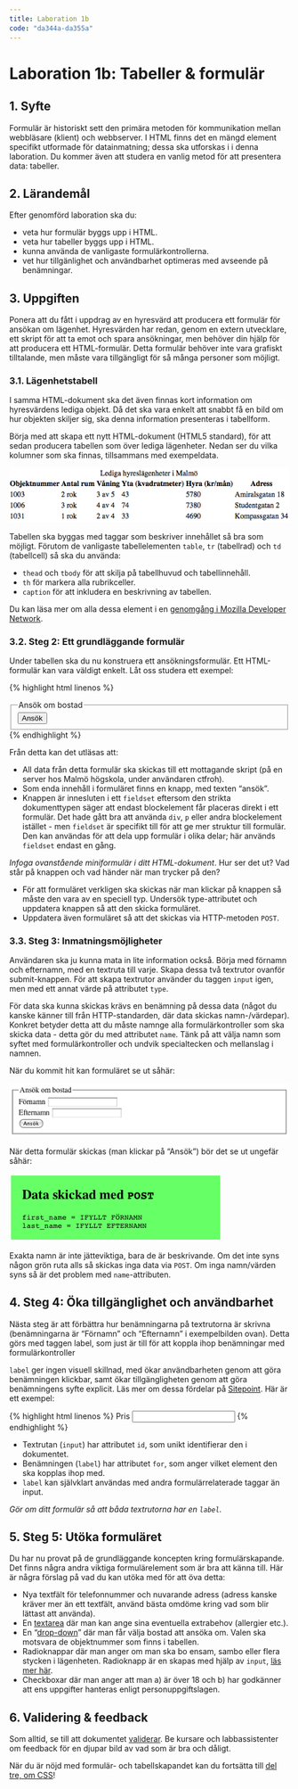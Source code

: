 ```yaml
---
title: Laboration 1b
code: "da344a-da355a"
---
```


# Laboration 1b: Tabeller &amp; formulär

## 1. Syfte

Formulär är historiskt sett den primära metoden för kommunikation mellan webbläsare (klient) och webbserver. I HTML finns det en mängd element specifikt utformade för datainmatning; dessa ska utforskas i i denna laboration. Du kommer även att studera en vanlig metod för att presentera data: tabeller.

## 2. Lärandemål

Efter genomförd laboration ska du:

*   veta hur formulär byggs upp i HTML.
*   veta hur tabeller byggs upp i HTML.
*   kunna använda de vanligaste formulärkontrollerna.
*   vet hur tillgänlighet och användbarhet optimeras med avseende på benämningar.

## 3. Uppgiften

Ponera att du fått i uppdrag av en hyresvärd att producera ett formulär för ansökan om lägenhet. Hyresvärden har redan, genom en extern utvecklare, ett skript för att ta emot och spara ansökningar, men behöver din hjälp för att producera ett HTML-formulär. Detta formulär behöver inte vara grafiskt tilltalande, men måste vara tillgängligt för så många personer som möjligt.

### 3.1. Lägenhetstabell

I samma HTML-dokument ska det även finnas kort information om hyresvärdens lediga objekt. Då det ska vara enkelt att snabbt få en bild om hur objekten skiljer sig, ska denna information presenteras i tabellform.

Börja med att skapa ett nytt HTML-dokument (HTML5 standard), för att sedan producera tabellen som över lediga lägenheter. Nedan ser du vilka kolumner som ska finnas, tillsammans med exempeldata.

![Tabellen ska ha följande rubriker: Objektnummer, Antal rum, Våning, Yta, Hyra och Adress](2/2a-01.png)

Tabellen ska byggas med taggar som beskriver innehållet så bra som möjligt. Förutom de vanligaste tabellelementen `table`, `tr` (tabellrad) och `td` (tabellcell) så ska du använda:

*   `thead` och `tbody` för att skilja på tabellhuvud och tabellinnehåll.
*   `th` för markera alla rubrikceller.
*   `caption` för att inkludera en beskrivning av tabellen.

Du kan läsa mer om alla dessa element i en [genomgång i Mozilla Developer Network](https://developer.mozilla.org/en-US/docs/Web/HTML/Element/table).

### 3.2. Steg 2: Ett grundläggande formulär

Under tabellen ska du nu konstruera ett ansökningsformulär. Ett HTML-formulär kan vara väldigt enkelt. Låt oss studera ett exempel:

{% highlight html linenos %}
<form action="http://webshare.mah.se/ctfroh/da158a/formtest.php">
    <fieldset>
        <legend>Ansök om bostad</legend>
        <input type="button" value="Ansök">
    </fieldset>
</form>
{% endhighlight %}


Från detta kan det utläsas att:

*   All data från detta formulär ska skickas till ett mottagande skript (på en server hos Malmö högskola, under användaren ctfroh).
*   Som enda innehåll i formuläret finns en knapp, med texten “ansök”.
*   Knappen är innesluten i ett `fieldset` eftersom den strikta dokumenttypen säger att endast blockelement får placeras direkt i ett formulär. Det hade gått bra att använda `div`, `p` eller andra blockelement istället - men `fieldset` är specifikt till för att ge mer struktur till formulär. Den kan användas för att dela upp formulär i olika delar; här används `fieldset` endast en gång.

_Infoga ovanstående miniformulär i ditt HTML-dokument_. Hur ser det ut? Vad står på knappen och vad händer när man trycker på den?

*   För att formuläret verkligen ska skickas när man klickar på knappen så måste den vara av en speciell typ. Undersök type-attributet och uppdatera knappen så att den skicka formuläret.
*   Uppdatera även formuläret så att det skickas via HTTP-metoden `POST`.

### 3.3. Steg 3: Inmatningsmöjligheter

Användaren ska ju kunna mata in lite information också. Börja med förnamn och efternamn, med en textruta till varje. Skapa dessa två textrutor ovanför submit-knappen. För att skapa textrutor använder du taggen `input` igen, men med ett annat värde på attributet `type`.

För data ska kunna skickas krävs en benämning på dessa data (något du kanske känner till från HTTP-standarden, där data skickas namn-/värdepar). Konkret betyder detta att du måste namnge alla formulärkontroller som ska skicka data - detta gör du med attributet `name`. Tänk på att välja namn som syftet med formulärkontroller och undvik specialtecken och mellanslag i namnen.

När du kommit hit kan formuläret se ut såhär:

![2 enradiga textrutorn med "Förnamn" resp. "Efternamn". En knapp med texten "Ansök"](2/2a-02.png)

När detta formulär skickas (man klickar på “Ansök”) bör det se ut ungefär såhär:

![first_name = IFYLLT FÖRNAMN, last_name = IFYLLT_EFTERNAMN](2/2a-03.png)

Exakta namn är inte jätteviktiga, bara de är beskrivande. Om det inte syns någon grön ruta alls så skickas inga data via `POST`. Om inga namn/värden syns så är det problem med `name`-attributen.

## 4. Steg 4: Öka tillgänglighet och användbarhet

Nästa steg är att förbättra hur benämningarna på textrutorna är skrivna (benämningarna är “Förnamn” och “Efternamn” i exempelbilden ovan). Detta görs med taggen label, som just är till för att koppla ihop benämningar med formulärkontroller

`label` ger ingen visuell skillnad, med ökar användbarheten genom att göra benämningen klickbar, samt ökar tillgängligheten genom att göra benämningens syfte explicit. Läs mer om dessa fördelar på [Sitepoint](http://reference.sitepoint.com/html/label). Här är ett exempel:

{% highlight html linenos %}
<label for="pris">Pris</label>
<input type="text" name="pris" id="pris">
{% endhighlight %}

*   Textrutan (`input`) har attributet `id`, som unikt identifierar den i dokumentet.
*   Benämningen (`label`) har attributet `for`, som anger vilket element den ska kopplas ihop med.
*   `label` kan självklart användas med andra formulärrelaterade taggar än input.

_Gör om ditt formulär så att båda textrutorna har en `label`._

## 5. Steg 5: Utöka formuläret

Du har nu provat på de grundläggande koncepten kring formulärskapande. Det finns några andra viktiga formulärelement som är bra att känna till. Här är några förslag på vad du kan utöka med för att öva detta:

*   Nya textfält för telefonnummer och nuvarande adress (adress kanske kräver mer än ett textfält, använd bästa omdöme kring vad som blir lättast att använda).
*   En [textarea](http://reference.sitepoint.com/html/textarea) där man kan ange sina eventuella extrabehov (allergier etc.).
*   En “[drop-down](http://reference.sitepoint.com/html/select)” där man får välja bostad att ansöka om. Valen ska motsvara de objektnummer som finns i tabellen.
*   Radioknappar där man anger om man ska bo ensam, sambo eller flera stycken i lägenheten. Radioknapp är en skapas med hjälp av `input`, [läs mer här](http://reference.sitepoint.com/html/input/type).
*   Checkboxar där man anger att man a) är över 18 och b) har godkänner att ens uppgifter hanteras enligt personuppgiftslagen.

## 6. Validering & feedback

Som alltid, se till att dokumentet [validerar](http://validator.w3.org/). Be kursare och labbassistenter om feedback för en djupar bild av vad som är bra och dåligt.

När du är nöjd med formulär- och tabellskapandet kan du fortsätta till [del tre, om CSS](ex3.html)!
